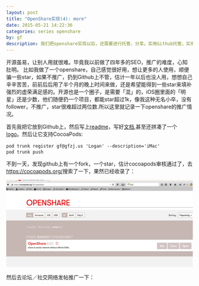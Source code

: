 ```yaml
---
layout: post
title: "OpenShare实现(4): more"
date: 2015-05-21 14:22:36
categories: series openshare
by: gf
description: 我们把openshare实现以后，还需要进行托管，分享。实用Github托管，实用cocoapods分享。
---
```


开源虽易，让别人用就很难。毕竟我以前做了四年多的SEO，推广的难度，心知肚明。 比如我做了一个openshare，自己感觉很好用，想让更多的人使用，顺便骗一些star，如果不推广，扔到Github上不管，估计一年以后也没人用，想想自己辛辛苦苦，前前后后用了半个月的晚上时间来做，还是希望能得到一些star来填补强烈的虚荣满足感的。开源也是一个圈子，是需要「混」的，iOS圈里面的「明星」还是少数，他们随便扔一个项目，都能star超过1k，像我这种无名小卒，没有follower，不推广，star很难超过两位数.所以这里就记录一下openshare的推广情况。

首先我把它放到Github上，然后写上[readme](https://github.com/100apps/openshare)，写好[文档](http://openshare.gfzj.us/),甚至还拼凑了一个[logo](https://raw.githubusercontent.com/100apps/openshare/gh-pages/images/slogo.png)。然后让它支持CocoaPods:

	pod trunk register gf@gfzj.us 'Logan' --description='iMac'
	pod trunk push

不到一天，发现github上有一个fork，一个star，估计cocoapods审核通过了，去<https://cocoapods.org/>搜索了一下，果然已经收录了：

![cocoapods](/images/openshare-cocoapods.png)

然后去论坛／社交网络发帖推广一下：


